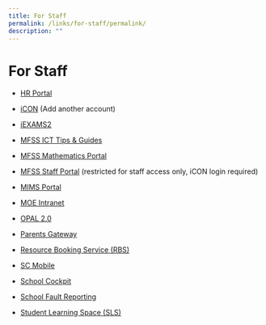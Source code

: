 ```yaml
---
title: For Staff
permalink: /links/for-staff/permalink/
description: ""
---
```

For Staff
=========

*   [HR Portal](https://www.hrp.gov.sg/)  
    
*   [iCON](https://mail.google.com/a/moe.edu.sg) (Add another account)
*   [iEXAMS2](https://iexams.seab.gov.sg/login/)
*   [MFSS ICT Tips & Guides](https://sites.google.com/moe.edu.sg/mfss-ict)
*   [MFSS Mathematics Portal](https://sites.google.com/moe.edu.sg/mfssmath)
*   [MFSS Staff Portal](https://sites.google.com/moe.edu.sg/mfss-staff-portal) (restricted for staff access only, iCON login required)
*   [MIMS Portal](https://portal.mims.moe.gov.sg/)
*   [MOE Intranet](https://intranet.moe.gov.sg/)
*   [OPAL 2.0](https://www.opal2.moe.edu.sg/app/learner)
*   [Parents Gateway](https://pg.moe.edu.sg/)
*   [Resource Booking Service (RBS)](https://rbs.avero-tech.com/)
*   [SC Mobile](https://scmobile.moe.edu.sg/)
*   [School Cockpit](https://schoolcockpit.moe.gov.sg/)
*   [School Fault Reporting](https://fs27.formsite.com/Mayflower_Sec_maint/form1/index.html)
*   [Student Learning Space (SLS)](https://vle.learning.moe.edu.sg/login)